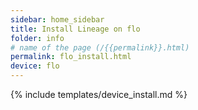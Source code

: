 ```yaml
---
sidebar: home_sidebar
title: Install Lineage on flo
folder: info
# name of the page (/{{permalink}}.html)
permalink: flo_install.html
device: flo
---
```

{% include templates/device_install.md %}
